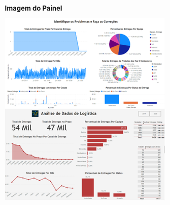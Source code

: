 ## Imagem do Painel

![Painellogistica](/images/logistica.png)
![Painellogistica](/images/Logistica1.png)